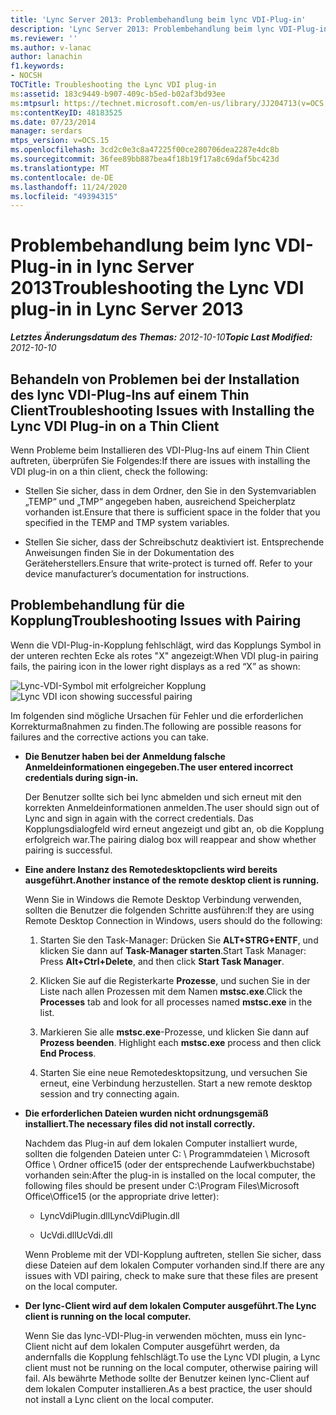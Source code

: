 ```yaml
---
title: 'Lync Server 2013: Problembehandlung beim lync VDI-Plug-in'
description: 'Lync Server 2013: Problembehandlung beim lync VDI-Plug-in.'
ms.reviewer: ''
ms.author: v-lanac
author: lanachin
f1.keywords:
- NOCSH
TOCTitle: Troubleshooting the Lync VDI plug-in
ms:assetid: 183c9449-b907-409c-b5ed-b02af3bd93ee
ms:mtpsurl: https://technet.microsoft.com/en-us/library/JJ204713(v=OCS.15)
ms:contentKeyID: 48183525
ms.date: 07/23/2014
manager: serdars
mtps_version: v=OCS.15
ms.openlocfilehash: 3cd2c0e3c8a47225f00ce280706dea2287e4dc8b
ms.sourcegitcommit: 36fee89bb887bea4f18b19f17a8c69daf5bc423d
ms.translationtype: MT
ms.contentlocale: de-DE
ms.lasthandoff: 11/24/2020
ms.locfileid: "49394315"
---
```

# <a name="troubleshooting-the-lync-vdi-plug-in-in-lync-server-2013"></a><span data-ttu-id="9f7d6-103">Problembehandlung beim lync VDI-Plug-in in lync Server 2013</span><span class="sxs-lookup"><span data-stu-id="9f7d6-103">Troubleshooting the Lync VDI plug-in in Lync Server 2013</span></span>

<div data-xmlns="http://www.w3.org/1999/xhtml">

<div class="topic" data-xmlns="http://www.w3.org/1999/xhtml" data-msxsl="urn:schemas-microsoft-com:xslt" data-cs="https://msdn.microsoft.com/">

<div data-asp="https://msdn2.microsoft.com/asp">



</div>

<div id="mainSection">

<div id="mainBody"><span data-ttu-id="9f7d6-104">

<span> </span></span><span class="sxs-lookup"><span data-stu-id="9f7d6-104">

<span> </span></span></span>

<span data-ttu-id="9f7d6-105">_**Letztes Änderungsdatum des Themas:** 2012-10-10_</span><span class="sxs-lookup"><span data-stu-id="9f7d6-105">_**Topic Last Modified:** 2012-10-10_</span></span>

<div>

## <a name="troubleshooting-issues-with-installing-the-lync-vdi-plug-in-on-a-thin-client"></a><span data-ttu-id="9f7d6-106">Behandeln von Problemen bei der Installation des lync VDI-Plug-Ins auf einem Thin Client</span><span class="sxs-lookup"><span data-stu-id="9f7d6-106">Troubleshooting Issues with Installing the Lync VDI Plug-in on a Thin Client</span></span>

<span data-ttu-id="9f7d6-107">Wenn Probleme beim Installieren des VDI-Plug-Ins auf einem Thin Client auftreten, überprüfen Sie Folgendes:</span><span class="sxs-lookup"><span data-stu-id="9f7d6-107">If there are issues with installing the VDI plug-in on a thin client, check the following:</span></span>

  - <span data-ttu-id="9f7d6-108">Stellen Sie sicher, dass in dem Ordner, den Sie in den Systemvariablen „TEMP“ und „TMP“ angegeben haben, ausreichend Speicherplatz vorhanden ist.</span><span class="sxs-lookup"><span data-stu-id="9f7d6-108">Ensure that there is sufficient space in the folder that you specified in the TEMP and TMP system variables.</span></span>

  - <span data-ttu-id="9f7d6-p101">Stellen Sie sicher, dass der Schreibschutz deaktiviert ist. Entsprechende Anweisungen finden Sie in der Dokumentation des Geräteherstellers.</span><span class="sxs-lookup"><span data-stu-id="9f7d6-p101">Ensure that write-protect is turned off. Refer to your device manufacturer’s documentation for instructions.</span></span>

</div>

<div>

## <a name="troubleshooting-issues-with-pairing"></a><span data-ttu-id="9f7d6-111">Problembehandlung für die Kopplung</span><span class="sxs-lookup"><span data-stu-id="9f7d6-111">Troubleshooting Issues with Pairing</span></span>

<span data-ttu-id="9f7d6-112">Wenn die VDI-Plug-in-Kopplung fehlschlägt, wird das Kopplungs Symbol in der unteren rechten Ecke als rotes "X" angezeigt:</span><span class="sxs-lookup"><span data-stu-id="9f7d6-112">When VDI plug-in pairing fails, the pairing icon in the lower right displays as a red “X” as shown:</span></span>

<span data-ttu-id="9f7d6-113">![Lync-VDI-Symbol mit erfolgreicher Kopplung](images/JJ204948.303d618c-4bc8-41c4-8553-2475de0d395e(OCS.15).png "Lync-VDI-Symbol mit erfolgreicher Kopplung")</span><span class="sxs-lookup"><span data-stu-id="9f7d6-113">![Lync VDI icon showing successful pairing](images/JJ204948.303d618c-4bc8-41c4-8553-2475de0d395e(OCS.15).png "Lync VDI icon showing successful pairing")</span></span>

<span data-ttu-id="9f7d6-114">Im folgenden sind mögliche Ursachen für Fehler und die erforderlichen Korrekturmaßnahmen zu finden.</span><span class="sxs-lookup"><span data-stu-id="9f7d6-114">The following are possible reasons for failures and the corrective actions you can take.</span></span>

  - <span data-ttu-id="9f7d6-115">**Die Benutzer haben bei der Anmeldung falsche Anmeldeinformationen eingegeben.**</span><span class="sxs-lookup"><span data-stu-id="9f7d6-115">**The user entered incorrect credentials during sign-in.**</span></span>
    
    <span data-ttu-id="9f7d6-116">Der Benutzer sollte sich bei lync abmelden und sich erneut mit den korrekten Anmeldeinformationen anmelden.</span><span class="sxs-lookup"><span data-stu-id="9f7d6-116">The user should sign out of Lync and sign in again with the correct credentials.</span></span> <span data-ttu-id="9f7d6-117">Das Kopplungsdialogfeld wird erneut angezeigt und gibt an, ob die Kopplung erfolgreich war.</span><span class="sxs-lookup"><span data-stu-id="9f7d6-117">The pairing dialog box will reappear and show whether pairing is successful.</span></span>

  - <span data-ttu-id="9f7d6-118">**Eine andere Instanz des Remotedesktopclients wird bereits ausgeführt.**</span><span class="sxs-lookup"><span data-stu-id="9f7d6-118">**Another instance of the remote desktop client is running.**</span></span>
    
    <span data-ttu-id="9f7d6-119">Wenn Sie in Windows die Remote Desktop Verbindung verwenden, sollten die Benutzer die folgenden Schritte ausführen:</span><span class="sxs-lookup"><span data-stu-id="9f7d6-119">If they are using Remote Desktop Connection in Windows, users should do the following:</span></span>
    
    1.  <span data-ttu-id="9f7d6-120">Starten Sie den Task-Manager: Drücken Sie **ALT+STRG+ENTF**, und klicken Sie dann auf **Task-Manager starten**.</span><span class="sxs-lookup"><span data-stu-id="9f7d6-120">Start Task Manager: Press **Alt+Ctrl+Delete**, and then click **Start Task Manager**.</span></span>
    
    2.  <span data-ttu-id="9f7d6-121">Klicken Sie auf die Registerkarte **Prozesse**, und suchen Sie in der Liste nach allen Prozessen mit dem Namen **mstsc.exe**.</span><span class="sxs-lookup"><span data-stu-id="9f7d6-121">Click the **Processes** tab and look for all processes named **mstsc.exe** in the list.</span></span>
    
    3.  <span data-ttu-id="9f7d6-122">Markieren Sie alle **mstsc.exe**-Prozesse, und klicken Sie dann auf **Prozess beenden**. </span><span class="sxs-lookup"><span data-stu-id="9f7d6-122">Highlight each **mstsc.exe** process and then click **End Process**.</span></span>
    
    4.  <span data-ttu-id="9f7d6-123">Starten Sie eine neue Remotedesktopsitzung, und versuchen Sie erneut, eine Verbindung herzustellen. </span><span class="sxs-lookup"><span data-stu-id="9f7d6-123">Start a new remote desktop session and try connecting again.</span></span>

  - <span data-ttu-id="9f7d6-124">**Die erforderlichen Dateien wurden nicht ordnungsgemäß installiert.**</span><span class="sxs-lookup"><span data-stu-id="9f7d6-124">**The necessary files did not install correctly.**</span></span>
    
    <span data-ttu-id="9f7d6-125">Nachdem das Plug-in auf dem lokalen Computer installiert wurde, sollten die folgenden Dateien unter C: \\ Programmdateien \\ Microsoft Office \\ Ordner office15 (oder der entsprechende Laufwerkbuchstabe) vorhanden sein:</span><span class="sxs-lookup"><span data-stu-id="9f7d6-125">After the plug-in is installed on the local computer, the following files should be present under C:\\Program Files\\Microsoft Office\\Office15 (or the appropriate drive letter):</span></span>
    
      - <span data-ttu-id="9f7d6-126">LyncVdiPlugin.dll</span><span class="sxs-lookup"><span data-stu-id="9f7d6-126">LyncVdiPlugin.dll</span></span>
    
      - <span data-ttu-id="9f7d6-127">UcVdi.dll</span><span class="sxs-lookup"><span data-stu-id="9f7d6-127">UcVdi.dll</span></span>
    
    <span data-ttu-id="9f7d6-128">Wenn Probleme mit der VDI-Kopplung auftreten, stellen Sie sicher, dass diese Dateien auf dem lokalen Computer vorhanden sind.</span><span class="sxs-lookup"><span data-stu-id="9f7d6-128">If there are any issues with VDI pairing, check to make sure that these files are present on the local computer.</span></span>

  - <span data-ttu-id="9f7d6-129">**Der lync-Client wird auf dem lokalen Computer ausgeführt.**</span><span class="sxs-lookup"><span data-stu-id="9f7d6-129">**The Lync client is running on the local computer.**</span></span>
    
    <span data-ttu-id="9f7d6-130">Wenn Sie das lync-VDI-Plug-in verwenden möchten, muss ein lync-Client nicht auf dem lokalen Computer ausgeführt werden, da andernfalls die Kopplung fehlschlägt.</span><span class="sxs-lookup"><span data-stu-id="9f7d6-130">To use the Lync VDI plugin, a Lync client must not be running on the local computer, otherwise pairing will fail.</span></span> <span data-ttu-id="9f7d6-131">Als bewährte Methode sollte der Benutzer keinen lync-Client auf dem lokalen Computer installieren.</span><span class="sxs-lookup"><span data-stu-id="9f7d6-131">As a best practice, the user should not install a Lync client on the local computer.</span></span>

<span data-ttu-id="9f7d6-132"></div>

</div>

<span> </span>

</div>

</div>

</span><span class="sxs-lookup"><span data-stu-id="9f7d6-132"></div>

</div>

<span> </span>

</div>

</div>

</span></span></div>

